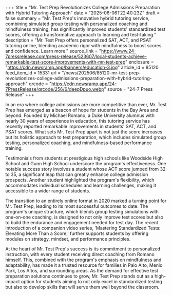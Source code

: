 +++
title = "Mr. Test Prep Revolutionizes College Admissions Preparation with Hybrid Tutoring Approach"
date = "2025-06-06T22:40:23Z"
draft = false
summary = "Mr. Test Prep's innovative hybrid tutoring service, combining simulated group testing with personalized coaching and mindfulness training, has significantly improved students' standardized test scores, offering a transformative approach to learning and test-taking."
description = "Mr. Test Prep offers personalized SAT, ACT, and PSAT tutoring online, blending academic rigor with mindfulness to boost scores and confidence. Learn more."
source_link = "https://www.24-7pressrelease.com/press-release/523607/local-students-achieve-remarkable-test-score-improvements-with-mr-test-prep"
enclosure = "https://cdn.newsramp.app/banners/education-3.jpg"
article_id = 85120
feed_item_id = 15331
url = "/news/202506/85120-mr-test-prep-revolutionizes-college-admissions-preparation-with-hybrid-tutoring-approach"
qrcode = "https://cdn.newsramp.app/24-7PressRelease/qrcode/256/6/deepDpuo.webp"
source = "24-7 Press Release"
+++

<p>In an era where college admissions are more competitive than ever, Mr. Test Prep has emerged as a beacon of hope for students in the Bay Area and beyond. Founded by Michael Romano, a Duke University alumnus with nearly 30 years of experience in education, this tutoring service has recently reported remarkable improvements in students' SAT, ACT, and PSAT scores. What sets Mr. Test Prep apart is not just the score increases but its holistic approach to test preparation, which includes simulated group testing, personalized coaching, and mindfulness-based performance training.</p><p>Testimonials from students at prestigious high schools like Woodside High School and Gunn High School underscore the program's effectiveness. One notable success story involves a student whose ACT score jumped from 32 to 35, a significant leap that can greatly enhance college admission prospects. Another student highlighted the program's flexibility, which accommodates individual schedules and learning challenges, making it accessible to a wider range of students.</p><p>The transition to an entirely online format in 2020 marked a turning point for Mr. Test Prep, leading to its most successful outcomes to date. The program's unique structure, which blends group testing simulations with one-on-one coaching, is designed to not only improve test scores but also to build the endurance and engagement needed for test day. The recent introduction of a companion video series, 'Mastering Standardized Tests: Elevating More Than a Score,' further supports students by offering modules on strategy, mindset, and performance principles.</p><p>At the heart of Mr. Test Prep's success is its commitment to personalized instruction, with every student receiving direct coaching from Romano himself. This, combined with the program's emphasis on mindfulness and adaptability, has made it a trusted resource for families in Palo Alto, Menlo Park, Los Altos, and surrounding areas. As the demand for effective test preparation solutions continues to grow, Mr. Test Prep stands out as a high-impact option for students aiming to not only excel in standardized testing but also to develop skills that will serve them well beyond the classroom.</p>
